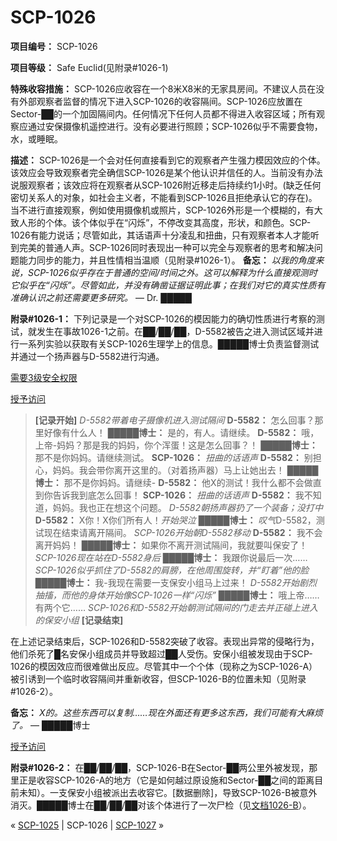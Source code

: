 # SCP-1026
                        


**项目编号：** SCP-1026

**项目等级：** Safe Euclid(见附录#1026-1)

**特殊收容措施：** SCP-1026应收容在一个8米X8米的无家具房间。不建议人员在没有外部观察者监督的情况下进入SCP-1026的收容隔间。SCP-1026应放置在Sector-██的一个加固隔间内。任何情况下任何人员都不得进入收容区域；所有观察应通过安保摄像机遥控进行。没有必要进行照顾；SCP-1026似乎不需要食物，水，或睡眠。

**描述：** SCP-1026是一个会对任何直接看到它的观察者产生强力模因效应的个体。该效应会导致观察者完全确信SCP-1026是某个他认识并信任的人。当前没有办法说服观察者；该效应将在观察者从SCP-1026附近移走后持续约1小时。(缺乏任何密切关系人的对象，如社会主义者，不能看到SCP-1026且拒绝承认它的存在)。当不进行直接观察，例如使用摄像机或照片，SCP-1026外形是一个模糊的，有大致人形的个体。该个体似乎在“闪烁”，不停改变其高度，形状，和颜色。SCP-1026有能力说话；尽管如此，其话语声十分凌乱和扭曲，只有观察者本人才能听到完美的普通人声。SCP-1026同时表现出一种可以完全与观察者的思考和解决问题能力同步的能力，并且性情相当温顺（见附录#1026-1）。
**备忘：** *以我的角度来说，SCP-1026似乎存在于普通的空间/时间之外。这可以解释为什么直接观测时它似乎在“闪烁”。尽管如此，并没有确凿证据证明此事；在我们对它的真实性质有准确认识之前还需要更多研究。*  — Dr. █████

**附录#1026-1：** 
下列记录是一个对SCP-1026的模因能力的确切性质进行考察的测试，就发生在事故1026-1之前。在██/██/██，D-5582被告之进入测试区域并进行一系列实验以获取有关SCP-1026生理学上的信息。█████博士负责监督测试并通过一个扬声器与D-5582进行沟通。


<a shape='rect' class='collapsible-block-link' href='javascript:;'>&#38656;&#35201;3&#32423;&#23433;&#20840;&#26435;&#38480;</a>

<a shape='rect' class='collapsible-block-link' href='javascript:;'>&#25480;&#20104;&#35775;&#38382;</a>


> **[记录开始]** 
*D-5582带着电子摄像机进入测试隔间*
**D-5582：** 怎么回事？那里好像有什么人！
**█████博士：** 是的，有人。请继续。
**D-5582：** 哦，上帝-妈妈？那是我的妈妈，你个浑蛋！这是怎么回事？！
**█████博士：** 那不是你妈妈。请继续测试。
**SCP-1026：**  *扭曲的话语声*
**D-5582：** 别担心，妈妈。我会带你离开这里的。（对着扬声器）马上让她出去！
**█████博士：** 那不是你妈妈。请继续-
**D-5582：** 他X的测试！我什么都不会做直到你告诉我到底怎么回事！
**SCP-1026：**  *扭曲的话语声*
**D-5582：** 我不知道，妈妈。我也正在想这个问题。
*D-5582朝扬声器扔了一个装备；没打中*
**D-5582：**  X你！X你们所有人！*开始哭泣*
**█████博士：**  *叹气*D-5582，测试现在结束请离开隔间。
*SCP-1026开始朝D-5582移动*
**D-5582：** 我不会离开妈妈！
**█████博士：** 如果你不离开测试隔间，我就要叫保安了！
*SCP-1026现在站在D-5582身后*
**█████博士：** 我跟你说最后一次……
*SCP-1026似乎抓住了D-5582的肩膀，在他周围旋转，并“盯着”他的脸*
**█████博士：** 我-我现在需要一支保安小组马上过来！
*D-5582开始剧烈抽搐，而他的身体开始像SCP-1026一样“闪烁”*
**█████博士：** 哦上帝……有两个它……
*SCP-1026和D-5582开始朝测试隔间的门走去并正碰上进入的保安小组*
**[记录结束]** 
> 

在上述记录结束后，SCP-1026和D-5582突破了收容。表现出异常的侵略行为，他们杀死了█名安保小组成员并导致超过██人受伤。安保小组被发现由于SCP-1026的模因效应而很难做出反应。尽管其中一个个体（现称之为SCP-1026-A）被引诱到一个临时收容隔间并重新收容，但SCP-1026-B的位置未知（见附录#1026-2）。

**备忘：** *X的。这些东西可以复制……现在外面还有更多这东西，我们可能有大麻烦了。*  — █████博士


<a shape='rect' class='collapsible-block-link' href='javascript:;'>&#25480;&#20104;&#35775;&#38382;</a>


**附录#1026-2：** 
在██/██/██，SCP-1026-B在Sector-██两公里外被发现，那里正是收容SCP-1026-A的地方（它是如何越过原设施和Sector-██之间的距离目前未知）。一支保安小组被派出去收容它。[数据删除]，导致SCP-1026-B被意外消灭。█████博士在██/██/██对该个体进行了一次尸检（见[文档1026-B](/document-1026-b)）。



« [SCP-1025](/scp-1025) | SCP-1026 | [SCP-1027](/scp-1027) »





                    